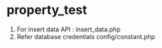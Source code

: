 # property_test

1. For insert data API : insert_data.php
2. Refer database credentials config/constant.php